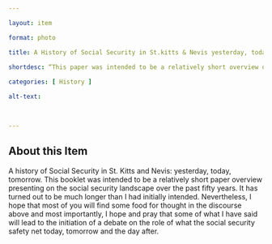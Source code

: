 ```yaml
--- 

layout: item 

format: photo 

title: A History of Social Security in St.kitts & Nevis yesterday, today, tomorrow

shortdesc: “This paper was intended to be a relatively short overview of the social security landscape over the past fifty years.”
 
categories: [ History ]

alt-text:  

 

--- 
```


## About this Item 

A history of Social Security in St. Kitts and Nevis: yesterday, today, tomorrow. This booklet was intended to be a relatively short paper overview presenting on the social security landscape over the past fifty years. It has turned out to be much longer than I had initially intended. Nevertheless, I hope that most of you will find some food for thought in the discourse above and most importantly, I hope and pray that some of what I have said will lead to the initiation of a debate on the role of what the social security safety net today, tomorrow and the day after. 
